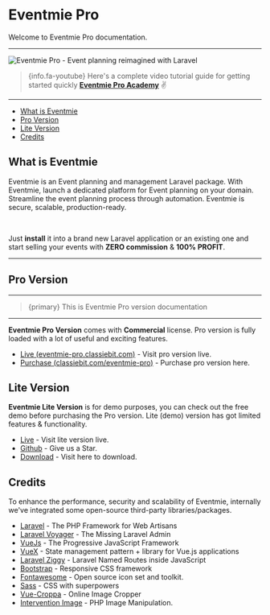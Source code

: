 # Eventmie Pro

Welcome to Eventmie Pro documentation.

---

![Eventmie Pro - Event planning reimagined with Laravel](https://eventmie-docs.classiebit.com/images/eventmie-docs-banner-1.jpg "Event planning reimagined with Laravel")


> {info.fa-youtube} Here's a complete video tutorial guide for getting started quickly **[Eventmie Pro Academy](https://classiebit.com/academy/eventmie-pro/getting-started)** ✌️

---

- [What is Eventmie](#What-is-Eventmie)
- [Pro Version](#Pro-version)
- [Lite Version](#Lite-version)
- [Credits](#Credits)

<a name="What-is-Eventmie"></a>
## What is Eventmie

Eventmie is an Event planning and management Laravel package. With Eventmie, launch a dedicated platform for Event planning on your domain. Streamline the event planning process through automation. Eventmie is secure, scalable, production-ready.

<br>

Just **install** it into a brand new Laravel application or an existing one and start selling your events with **ZERO commission** & **100% PROFIT**.

---

<a name="Pro-version"></a>
## Pro Version

---

>{primary} This is Eventmie Pro version documentation

---

**Eventmie Pro Version** comes with **Commercial** license. Pro version is fully loaded with a lot of useful and exciting features.

+ [Live (eventmie-pro.classiebit.com)](https://eventmie-pro.classiebit.com) - Visit pro version live.
+ [Purchase (classiebit.com/eventmie-pro)](https://classiebit.com/eventmie-pro) -  Purchase pro version here.


<a name="Lite-version"></a>
## Lite Version

**Eventmie Lite Version** is for demo purposes, you can check out the free demo before purchasing the Pro version. Lite (demo) version has got limited features & functionality.

+ [Live](https://eventmie.classiebit.com) - Visit lite version live.
+ [Github](https://github.com/classiebit/eventmie) - Give us a Star.
+ [Download](https://classiebit.com/eventmie) - Visit here to download.


<a name="credits"></a>
## Credits

To enhance the performance, security and scalability of Eventmie, internally we've integrated some open-source third-party libraries/packages.

+ [Laravel](https://laravel.com/) - The PHP Framework for Web Artisans
+ [Laravel Voyager](https://github.com/the-control-group/voyager) - The Missing Laravel Admin
+ [VueJs](https://vuejs.org/) - The Progressive JavaScript Framework
+ [VueX](https://vuex.vuejs.org/) - State management pattern + library for Vue.js applications
+ [Laravel Ziggy](https://github.com/tightenco/ziggy) - Laravel Named Routes inside JavaScript
+ [Bootstrap](https://getbootstrap.com/) - Responsive CSS framework
+ [Fontawesome](https://github.com/FortAwesome/Font-Awesome/) - Open source icon set and toolkit.
+ [Sass](https://sass-lang.com/) - CSS with superpowers
+ [Vue-Croppa](https://github.com/zhanziyang/vue-croppa) - Online Image Cropper
+ [Intervention Image](https://github.com/Intervention/image) - PHP Image Manipulation.
